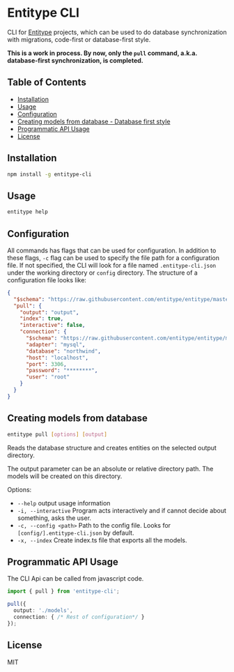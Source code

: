 # Entitype CLI

CLI for [Entitype][entitype-url] projects, which can be used to do database synchronization with migrations, code-first or database-first style.

__This is a work in process. By now, only the `pull` command, a.k.a. database-first synchronization, is completed.__


## Table of Contents

* [Installation](#installation)
* [Usage](#usage)
* [Configuration](#configuration)
* [Creating models from database - Database first style](#creating-models-from-database)
* [Programmatic API Usage](#programmatic-usage)
* [License](#license)

## Installation

```bash
npm install -g entitype-cli
```

## Usage

```bash
entitype help
```

## Configuration

All commands has flags that can be used for configuration.
In addition to these flags, `-c` flag can be used to specify the file path for a configuration file. If not specified, the CLI will look for a file named `.entitype-cli.json` under the working directory or `config` directory.
The structure of a configuration file looks like:

```json
{
  "$schema": "https://raw.githubusercontent.com/entitype/entitype/master/packages/entitype-cli/schema.json",
  "pull": {
    "output": "output",
    "index": true,
    "interactive": false,
    "connection": {
      "$schema": "https://raw.githubusercontent.com/entitype/entitype/master/packages/entitype-mysql/schema.json",
      "adapter": "mysql",
      "database": "northwind",
      "host": "localhost",
      "port": 3306,
      "password": "********",
      "user": "root"
    }
  }
}
```

## Creating models from database

```bash
entitype pull [options] [output]
```

Reads the database structure and creates entities on the selected output directory.

The output parameter can be an absolute or relative directory path. The models will be created on this directory.

Options:

* `--help`               output usage information
* `-i, --interactive`    Program acts interactively and if cannot decide about something, asks the user.
* `-c, --config <path>`  Path to the config file. Looks for `[config/].entitype-cli.json` by default.
* `-x, --index`          Create index.ts file that exports all the models.

## Programmatic API Usage

The CLI Api can be called from javascript code.

```typescript
import { pull } from 'entitype-cli';

pull({
  output: './models',
  connection: { /* Rest of configuration*/ }
});

```

## License

MIT

[entitype-url]: https://github.com/entitype/entitype
